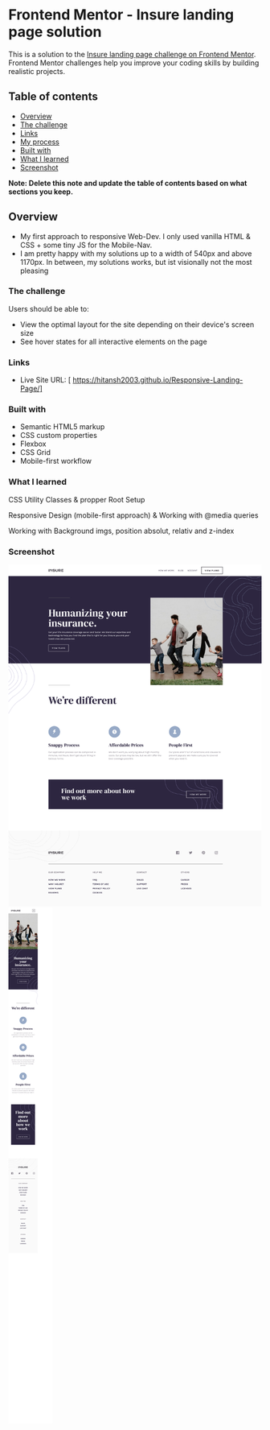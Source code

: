 # Frontend Mentor - Insure landing page solution

This is a solution to the [Insure landing page challenge on Frontend Mentor](https://www.frontendmentor.io/challenges/insure-landing-page-uTU68JV8). Frontend Mentor challenges help you improve your coding skills by building realistic projects. 

## Table of contents

- [Overview](#overview)
- [The challenge](#the-challenge)
- [Links](#links)
- [My process](#my-process)
- [Built with](#built-with)
- [What I learned](#what-i-learned)
- [Screenshot](#screenshot)

**Note: Delete this note and update the table of contents based on what sections you keep.**

## Overview

- My first approach to responsive Web-Dev. I only used vanilla HTML & CSS + some tiny JS for the Mobile-Nav.
- I am pretty happy with my solutions up to a width of 540px and above 1170px. In between, my solutions works,
    but ist visionally not the most pleasing

### The challenge

Users should be able to:

- View the optimal layout for the site depending on their device's screen size
- See hover states for all interactive elements on the page

### Links

- Live Site URL: [ https://hitansh2003.github.io/Responsive-Landing-Page/]

### Built with

- Semantic HTML5 markup
- CSS custom properties
- Flexbox
- CSS Grid
- Mobile-first workflow


### What I learned

CSS Utility Classes & propper Root Setup

Responsive Design (mobile-first approach) & Working with @media queries

Working with Background imgs, position absolut, relativ and z-index

### Screenshot

![desktop Screenshot](./screenshots/Screenshot%20Desktop.png "desktop Screenshot")
![mobile Screenshot](./screenshots/Screenshot%20Mobile.png "mobile Screenshot")
